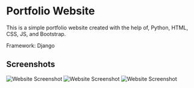 
# Portfolio Website

This is a simple portfolio website created with the help of,
Python,
HTML,
CSS,
JS,
and Bootstrap.

Framework: Django

## Screenshots

![Website Screenshot](https://via.placeholder.com/468x300?text=App+Screenshot+Here)
![Website Screenshot](https://via.placeholder.com/468x300?text=App+Screenshot+Here)
![Website Screenshot](https://via.placeholder.com/468x300?text=App+Screenshot+Here)

  
